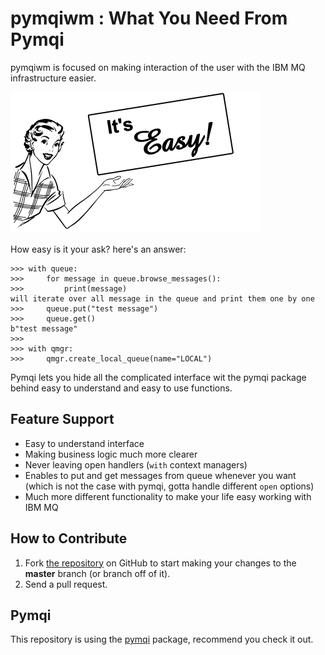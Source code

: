 pymqiwm : What You Need From Pymqi
==========================

pymqiwm is focused on making interaction of the user with the IBM MQ 
infrastructure easier.

![image](easy.jpg)

How easy is it your ask? here's an answer:

``` {.sourceCode .python}
>>> with queue:
>>>     for message in queue.browse_messages():
>>>         print(message)
will iterate over all message in the queue and print them one by one
>>>     queue.put("test message")
>>>     queue.get()
b"test message"
>>>     
>>> with qmgr:
>>>     qmgr.create_local_queue(name="LOCAL")
```

Pymqi lets you hide all the complicated interface wit the pymqi package
behind easy to understand and easy to use functions.

Feature Support
---------------

-   Easy to understand interface
-   Making business logic much more clearer
-   Never leaving open handlers (`with` context managers)
-   Enables to put and get messages from queue whenever you want 
(which is not the case with pymqi, gotta handle different `open` options)
-   Much more different functionality to make your life easy working with IBM MQ

How to Contribute
-----------------

1.  Fork [the repository](https://github.com/Hyaxia/pymqiwm) on
    GitHub to start making your changes to the **master** branch (or
    branch off of it).
2.  Send a pull request.

Pymqi
-----

This repository is using the [pymqi](https://github.com/dsuch/pymqi) package, recommend you check it out.


